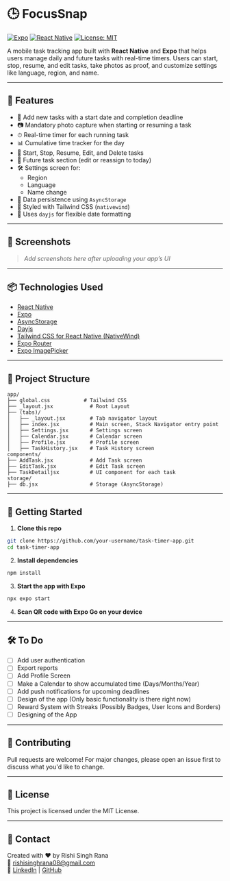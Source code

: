 # 🕒 FocusSnap

[![Expo](https://img.shields.io/badge/Expo-000020?logo=expo&logoColor=white)](https://expo.dev/)
[![React Native](https://img.shields.io/badge/React_Native-20232a?logo=react&logoColor=61DAFB)](https://reactnative.dev/)
[![License: MIT](https://img.shields.io/badge/License-MIT-yellow.svg)](https://opensource.org/licenses/MIT)

A mobile task tracking app built with **React Native** and **Expo** that helps users manage daily and future tasks with real-time timers. Users can start, stop, resume, and edit tasks, take photos as proof, and customize settings like language, region, and name.

---

## 🚀 Features

- 📝 Add new tasks with a start date and completion deadline
- 📷 Mandatory photo capture when starting or resuming a task
- ⏱ Real-time timer for each running task
- 📊 Cumulative time tracker for the day
- 🔄 Start, Stop, Resume, Edit, and Delete tasks
- 📆 Future task section (edit or reassign to today)
- 🛠 Settings screen for:
  - Region
  - Language
  - Name change
- 💾 Data persistence using `AsyncStorage`
- 🎨 Styled with Tailwind CSS (`nativewind`)
- 📅 Uses `dayjs` for flexible date formatting

---

## 📸 Screenshots

> _Add screenshots here after uploading your app’s UI_

---

## 📦 Technologies Used

- [React Native](https://reactnative.dev/)
- [Expo](https://expo.dev/)
- [AsyncStorage](https://react-native-async-storage.github.io/async-storage/)
- [Dayjs](https://day.js.org/)
- [Tailwind CSS for React Native (NativeWind)](https://www.nativewind.dev/)
- [Expo Router](https://expo.github.io/router/docs)
- [Expo ImagePicker](https://docs.expo.dev/versions/latest/sdk/imagepicker/)

---

## 🧠 Project Structure

```
app/
├── global.css           # Tailwind CSS
├── _layout.jsx            # Root Layout
├── (tabs)/
│   ├── _layout.jsx        # Tab navigator layout
│   ├── index.jsx          # Main screen, Stack Navigator entry point
│   ├── Settings.jsx       # Settings screen
│   ├── Calendar.jsx       # Calendar screen
│   ├── Profile.jsx        # Profile screen
│   ├── TaskHistory.jsx    # Task History screen
components/
├── AddTask.jsx            # Add Task screen
├── EditTask.jsx           # Edit Task screen
├── TaskDetailjsx          # UI component for each task
storage/
├── db.jsx                 # Storage (AsyncStorage)
```

---

## 📲 Getting Started

1. **Clone this repo**  
```bash
git clone https://github.com/your-username/task-timer-app.git
cd task-timer-app
```

2. **Install dependencies**  
```bash
npm install
```

3. **Start the app with Expo**  
```bash
npx expo start
```

4. **Scan QR code with Expo Go on your device**

---

## 🛠 To Do

- [ ] Add user authentication
- [ ] Export reports
- [ ] Add Profile Screen
- [ ] Make a Calendar to show accumulated time (Days/Months/Year)
- [ ] Add push notifications for upcoming deadlines
- [ ] Design of the app (Only basic functionality is there right now)
- [ ] Reward System with Streaks (Possibly Badges, User Icons and Borders)
- [ ] Designing of the App

---

## 🙌 Contributing

Pull requests are welcome! For major changes, please open an issue first to discuss what you'd like to change.

---

## 📄 License

This project is licensed under the MIT License.

---

## 💬 Contact

Created with ❤️ by Rishi Singh Rana  
📧 rishisinghrana08@gmail.com  
🔗 [LinkedIn](https://www.linkedin.com/in/rishi-singh-rana-43ab78288) | [GitHub](https://github.com/RishiSinghRana)
